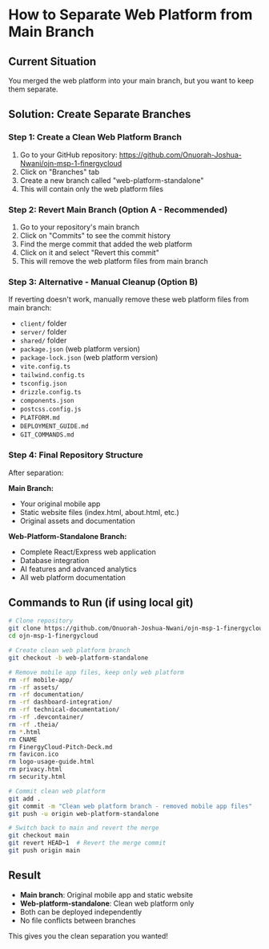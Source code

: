 # How to Separate Web Platform from Main Branch

## Current Situation
You merged the web platform into your main branch, but you want to keep them separate.

## Solution: Create Separate Branches

### Step 1: Create a Clean Web Platform Branch
1. Go to your GitHub repository: https://github.com/Onuorah-Joshua-Nwani/ojn-msp-1-finergycloud
2. Click on "Branches" tab
3. Create a new branch called "web-platform-standalone"
4. This will contain only the web platform files

### Step 2: Revert Main Branch (Option A - Recommended)
1. Go to your repository's main branch
2. Click on "Commits" to see the commit history
3. Find the merge commit that added the web platform
4. Click on it and select "Revert this commit"
5. This will remove the web platform files from main branch

### Step 3: Alternative - Manual Cleanup (Option B)
If reverting doesn't work, manually remove these web platform files from main branch:
- `client/` folder
- `server/` folder  
- `shared/` folder
- `package.json` (web platform version)
- `package-lock.json` (web platform version)
- `vite.config.ts`
- `tailwind.config.ts`
- `tsconfig.json`
- `drizzle.config.ts`
- `components.json`
- `postcss.config.js`
- `PLATFORM.md`
- `DEPLOYMENT_GUIDE.md`
- `GIT_COMMANDS.md`

### Step 4: Final Repository Structure
After separation:

**Main Branch:**
- Your original mobile app
- Static website files (index.html, about.html, etc.)
- Original assets and documentation

**Web-Platform-Standalone Branch:**
- Complete React/Express web application
- Database integration
- AI features and advanced analytics
- All web platform documentation

## Commands to Run (if using local git)
```bash
# Clone repository
git clone https://github.com/Onuorah-Joshua-Nwani/ojn-msp-1-finergycloud.git
cd ojn-msp-1-finergycloud

# Create clean web platform branch
git checkout -b web-platform-standalone

# Remove mobile app files, keep only web platform
rm -rf mobile-app/
rm -rf assets/
rm -rf documentation/
rm -rf dashboard-integration/
rm -rf technical-documentation/
rm -rf .devcontainer/
rm -rf .theia/
rm *.html
rm CNAME
rm FinergyCloud-Pitch-Deck.md
rm favicon.ico
rm logo-usage-guide.html
rm privacy.html
rm security.html

# Commit clean web platform
git add .
git commit -m "Clean web platform branch - removed mobile app files"
git push -u origin web-platform-standalone

# Switch back to main and revert the merge
git checkout main
git revert HEAD~1  # Revert the merge commit
git push origin main
```

## Result
- **Main branch**: Original mobile app and static website
- **Web-platform-standalone**: Clean web platform only
- Both can be deployed independently
- No file conflicts between branches

This gives you the clean separation you wanted!
